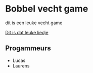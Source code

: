 # Bobbel vecht game
dit is een leuke vecht game

[Dit is dat leuke liedje](https://www.youtube.com/watch?v=qpMvS1Q1sos)

## Progammeurs

- Lucas
- Laurens
